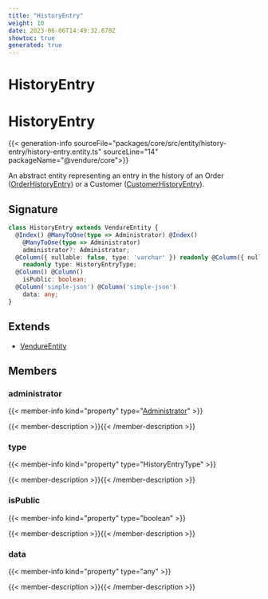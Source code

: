 ```yaml
---
title: "HistoryEntry"
weight: 10
date: 2023-06-06T14:49:32.678Z
showtoc: true
generated: true
---
```

<!-- This file was generated from the Vendure source. Do not modify. Instead, re-run the "docs:build" script -->

# HistoryEntry
<div class="symbol">


# HistoryEntry

{{< generation-info sourceFile="packages/core/src/entity/history-entry/history-entry.entity.ts" sourceLine="14" packageName="@vendure/core">}}

An abstract entity representing an entry in the history of an Order (<a href='/typescript-api/entities/order-history-entry#orderhistoryentry'>OrderHistoryEntry</a>)
or a Customer (<a href='/typescript-api/entities/customer-history-entry#customerhistoryentry'>CustomerHistoryEntry</a>).

## Signature

```TypeScript
class HistoryEntry extends VendureEntity {
  @Index() @ManyToOne(type => Administrator) @Index()
    @ManyToOne(type => Administrator)
    administrator?: Administrator;
  @Column({ nullable: false, type: 'varchar' }) readonly @Column({ nullable: false, type: 'varchar' })
    readonly type: HistoryEntryType;
  @Column() @Column()
    isPublic: boolean;
  @Column('simple-json') @Column('simple-json')
    data: any;
}
```
## Extends

 * <a href='/typescript-api/entities/vendure-entity#vendureentity'>VendureEntity</a>


## Members

### administrator

{{< member-info kind="property" type="<a href='/typescript-api/entities/administrator#administrator'>Administrator</a>"  >}}

{{< member-description >}}{{< /member-description >}}

### type

{{< member-info kind="property" type="HistoryEntryType"  >}}

{{< member-description >}}{{< /member-description >}}

### isPublic

{{< member-info kind="property" type="boolean"  >}}

{{< member-description >}}{{< /member-description >}}

### data

{{< member-info kind="property" type="any"  >}}

{{< member-description >}}{{< /member-description >}}


</div>
